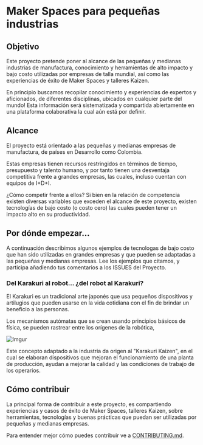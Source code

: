 # Maker Spaces para pequeñas industrias

## Objetivo
Este proyecto pretende poner al alcance de las pequeñas y medianas industrias de manufactura, conocimiento y herramientas de alto impacto y bajo costo utilizadas por empresas de talla mundial, así como las experiencias de éxito de Maker Spaces y talleres Kaizen.

En principio buscamos recopilar conocimiento y experiencias de expertos y aficionados, de diferentes disciplinas, ubicados en cualquier parte del mundo! Esta información será sistematizada y compartida abiertamente en una plataforma colaborativa la cual aún está por definir.

## Alcance
El proyecto está orientado a las pequeñas y medianas empresas de manufactura, de países en Desarrollo como Colombia. 

Estas empresas tienen recursos restringidos en términos de tiempo, presupuesto y talento humano, y por tanto  tienen una desventaja competitiva frente a grandes empresas, las cuales, incluso cuentan con equipos de I+D+I. 

¿Cómo competir frente a ellos? Si bien en la relación de competencia existen diversas variables que exceden el alcance de este proyecto, existen tecnologías de bajo costo (o costo cero) las cuales pueden tener un impacto alto en su productividad.


## Por dónde empezar...

A continuación describimos algunos ejemplos de tecnologas de bajo costo que han sido utilizadas en grandes empresas y que pueden se adaptadas a las pequeñas y medianas empresas. Lee los ejemplos que citamos, y participa añadiendo tus comentarios a los ISSUES del Proyecto.


### Del Karakuri al robot... ¿del robot al Karakuri? 

El Karakuri es un tradicional arte japonés que usa pequeños dispositivos y artilugios que pueden usarse en la vida cotidiana con el fin de brindar un beneficio a las personas. 

Los mecanismos autómatas que se crean usando principios básicos de física, se pueden rastrear entre los orígenes de la robótica, 

![Imgur](http://i.imgur.com/Qjc9YGh.jpg)

Este concepto adaptado a la industria da origen al "Karakuri Kaizen", en el cual se elaboran dispositivos que mejoran el funcionamiento de una planta de producción, ayudan a mejorar la calidad y las condiciones de trabajo de los operarios.


## Cómo contribuir

La principal forma de contribuir a este proyecto, es compartiendo experiencias y casos de éxito de Maker Spaces, talleres Kaizen, sobre herramientas, tecnologías y buenas prácticas que puedan ser utilizadas por pequeñas y medianas empresas. 

Para entender mejor cómo puedes contribuir ve a [CONTRIBUTING.md](CONTRIBUIR.md).

